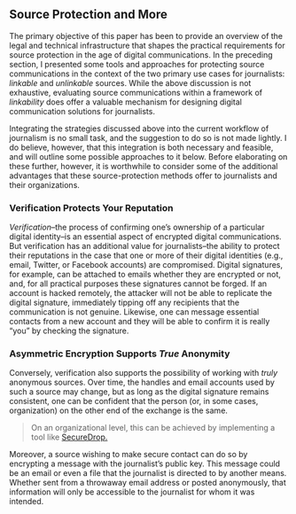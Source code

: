 Source Protection and More
--------------------------

The primary objective of this paper has been to provide an overview of
the legal and technical infrastructure that shapes the practical
requirements for source protection in the age of digital communications.
In the preceding section, I presented some tools and approaches for
protecting source communications in the context of the two primary use
cases for journalists: *linkable* and *unlinkable* sources. While the
above discussion is not exhaustive, evaluating source communications
within a framework of *linkability* does offer a valuable mechanism for
designing digital communication solutions for journalists.

Integrating the strategies discussed above into the current workflow of
journalism is no small task, and the suggestion to do so is not made
lightly. I do believe, however, that this integration is both necessary
and feasible, and will outline some possible approaches to it below.
Before elaborating on these further, however, it is worthwhile to
consider some of the additional advantages that these source-protection
methods offer to journalists and their organizations.

### Verification Protects Your Reputation

*Verification*–the process of confirming one’s ownership of a particular
digital identity–is an essential aspect of encrypted digital
communications. But verification has an additional value for
journalists–the ability to protect their reputations in the case that
one or more of their digital identities (e.g., email, Twitter, or
Facebook accounts) are compromised. Digital signatures, for example, can
be attached to emails whether they are encrypted or not, and, for all
practical purposes these signatures cannot be forged. If an account is
hacked remotely, the attacker will not be able to replicate the digital
signature, immediately tipping off any recipients that the communication
is not genuine. Likewise, one can message essential contacts from a new
account and they will be able to confirm it is really “you” by checking
the signature.

### Asymmetric Encryption Supports *True* Anonymity

Conversely, verification also supports the possibility of working with
*truly* anonymous sources. Over time, the handles and email accounts
used by such a source may change, but as long as the digital signature
remains consistent, one can be confident that the person (or, in some
cases, organization) on the other end of the exchange is the same.

> On an organizational level, this can be achieved by implementing a
> tool like [SecureDrop.](https://pressfreedomfoundation.org/securedrop)

Moreover, a source wishing to make secure contact can do so by
encrypting a message with the journalist’s public key. This message
could be an email or even a file that the journalist is directed to by
another means. Whether sent from a throwaway email address or posted
anonymously, that information will only be accessible to the journalist
for whom it was intended.
